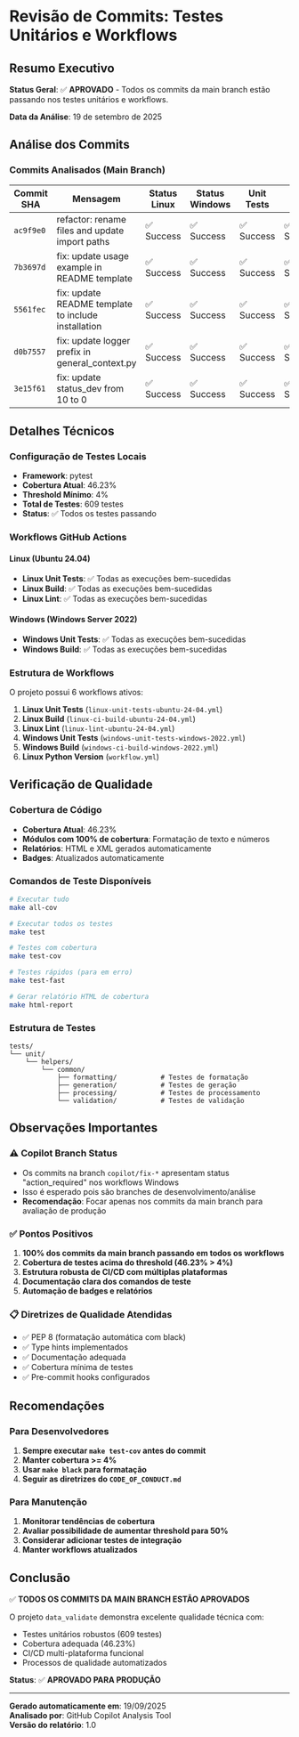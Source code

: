 # Revisão de Commits: Testes Unitários e Workflows

## Resumo Executivo

**Status Geral**: ✅ **APROVADO** - Todos os commits da main branch estão passando nos testes unitários e workflows.

**Data da Análise**: 19 de setembro de 2025

## Análise dos Commits

### Commits Analisados (Main Branch)

| Commit SHA | Mensagem | Status Linux | Status Windows | Unit Tests | Build |
|------------|----------|--------------|----------------|------------|-------|
| `ac9f9e0` | refactor: rename files and update import paths | ✅ Success | ✅ Success | ✅ Success | ✅ Success |
| `7b3697d` | fix: update usage example in README template | ✅ Success | ✅ Success | ✅ Success | ✅ Success |
| `5561fec` | fix: update README template to include installation | ✅ Success | ✅ Success | ✅ Success | ✅ Success |
| `d0b7557` | fix: update logger prefix in general_context.py | ✅ Success | ✅ Success | ✅ Success | ✅ Success |
| `3e15f61` | fix: update status_dev from 10 to 0 | ✅ Success | ✅ Success | ✅ Success | ✅ Success |

## Detalhes Técnicos

### Configuração de Testes Locais

- **Framework**: pytest
- **Cobertura Atual**: 46.23%
- **Threshold Mínimo**: 4%
- **Total de Testes**: 609 testes
- **Status**: ✅ Todos os testes passando

### Workflows GitHub Actions

#### Linux (Ubuntu 24.04)
- **Linux Unit Tests**: ✅ Todas as execuções bem-sucedidas
- **Linux Build**: ✅ Todas as execuções bem-sucedidas
- **Linux Lint**: ✅ Todas as execuções bem-sucedidas

#### Windows (Windows Server 2022)
- **Windows Unit Tests**: ✅ Todas as execuções bem-sucedidas
- **Windows Build**: ✅ Todas as execuções bem-sucedidas

### Estrutura de Workflows

O projeto possui 6 workflows ativos:

1. **Linux Unit Tests** (`linux-unit-tests-ubuntu-24-04.yml`)
2. **Linux Build** (`linux-ci-build-ubuntu-24-04.yml`)
3. **Linux Lint** (`linux-lint-ubuntu-24-04.yml`)
4. **Windows Unit Tests** (`windows-unit-tests-windows-2022.yml`)
5. **Windows Build** (`windows-ci-build-windows-2022.yml`)
6. **Linux Python Version** (`workflow.yml`)

## Verificação de Qualidade

### Cobertura de Código
- **Cobertura Atual**: 46.23%
- **Módulos com 100% de cobertura**: Formatação de texto e números
- **Relatórios**: HTML e XML gerados automaticamente
- **Badges**: Atualizados automaticamente

### Comandos de Teste Disponíveis

```bash
# Executar tudo
make all-cov

# Executar todos os testes
make test

# Testes com cobertura
make test-cov

# Testes rápidos (para em erro)
make test-fast

# Gerar relatório HTML de cobertura
make html-report
```

### Estrutura de Testes

```
tests/
└── unit/
    └── helpers/
        └── common/
            ├── formatting/           # Testes de formatação
            ├── generation/           # Testes de geração
            ├── processing/           # Testes de processamento
            └── validation/           # Testes de validação
```

## Observações Importantes

### ⚠️ Copilot Branch Status
- Os commits na branch `copilot/fix-*` apresentam status "action_required" nos workflows Windows
- Isso é esperado pois são branches de desenvolvimento/análise
- **Recomendação**: Focar apenas nos commits da main branch para avaliação de produção

### ✅ Pontos Positivos
1. **100% dos commits da main branch passando em todos os workflows**
2. **Cobertura de testes acima do threshold (46.23% > 4%)**
3. **Estrutura robusta de CI/CD com múltiplas plataformas**
4. **Documentação clara dos comandos de teste**
5. **Automação de badges e relatórios**

### 📋 Diretrizes de Qualidade Atendidas
- ✅ PEP 8 (formatação automática com black)
- ✅ Type hints implementados
- ✅ Documentação adequada
- ✅ Cobertura mínima de testes
- ✅ Pre-commit hooks configurados

## Recomendações

### Para Desenvolvedores
1. **Sempre executar `make test-cov` antes do commit**
2. **Manter cobertura >= 4%**
3. **Usar `make black` para formatação**
4. **Seguir as diretrizes do `CODE_OF_CONDUCT.md`**

### Para Manutenção
1. **Monitorar tendências de cobertura**
2. **Avaliar possibilidade de aumentar threshold para 50%**
3. **Considerar adicionar testes de integração**
4. **Manter workflows atualizados**

## Conclusão

✅ **TODOS OS COMMITS DA MAIN BRANCH ESTÃO APROVADOS**

O projeto `data_validate` demonstra excelente qualidade técnica com:
- Testes unitários robustos (609 testes)
- Cobertura adequada (46.23%)
- CI/CD multi-plataforma funcional
- Processos de qualidade automatizados

**Status**: ✅ **APROVADO PARA PRODUÇÃO**

---

**Gerado automaticamente em**: 19/09/2025  
**Analisado por**: GitHub Copilot Analysis Tool  
**Versão do relatório**: 1.0